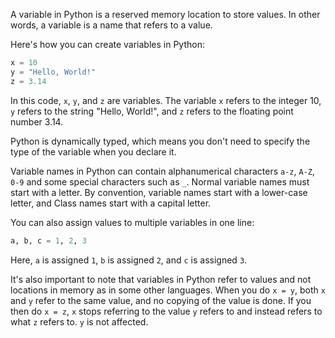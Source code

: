 A variable in Python is a reserved memory location to store values. In other words, a variable is a name that refers to a value.

Here's how you can create variables in Python:

```python
x = 10
y = "Hello, World!"
z = 3.14
```

In this code, `x`, `y`, and `z` are variables. The variable `x` refers to the integer 10, `y` refers to the string "Hello, World!", and `z` refers to the floating point number 3.14.

Python is dynamically typed, which means you don't need to specify the type of the variable when you declare it.

Variable names in Python can contain alphanumerical characters `a-z`, `A-Z`, `0-9` and some special characters such as `_`. Normal variable names must start with a letter. By convention, variable names start with a lower-case letter, and Class names start with a capital letter.

You can also assign values to multiple variables in one line:

```python
a, b, c = 1, 2, 3
```

Here, `a` is assigned `1`, `b` is assigned `2`, and `c` is assigned `3`.

It's also important to note that variables in Python refer to values and not locations in memory as in some other languages. When you do `x = y`, both `x` and `y` refer to the same value, and no copying of the value is done. If you then do `x = z`, `x` stops referring to the value `y` refers to and instead refers to what `z` refers to. `y` is not affected.